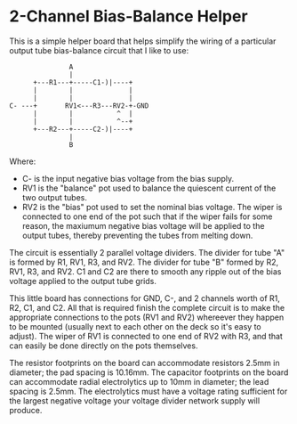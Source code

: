 # 2-Channel Bias-Balance Helper

This is a simple helper board that helps simplify the wiring of a particular output tube
bias-balance circuit that I like to use:

	               A
	               |
	      +---R1---+-----C1-)|----+
	      |        |              |
	      |        |              |
	C- ---+       RV1<---R3---RV2-+-GND
	      |        |           ^  |
	      |        |           ^--+
	      +---R2---+-----C2-)|----+
	               |
	               B

Where:
* C- is the input negative bias voltage from the bias supply.
* RV1 is the "balance" pot used to balance the quiescent current of the two output tubes.
* RV2 is the "bias" pot used to set the nominal bias voltage.  The wiper is connected to one end of the pot such that if the wiper fails for some reason, the maxiumum negative bias voltage will be applied to the output tubes, thereby preventing the tubes from melting down.

The circuit is essentially 2 parallel voltage dividers.  The divider for tube "A" is formed by R1,
RV1, R3, and RV2.  The divider for tube "B" formed by R2, RV1, R3, and RV2.  C1 and C2 are
there to smooth any ripple out of the bias voltage applied to the output tube grids.

This little board has connections for GND, C-, and 2 channels worth of R1, R2, C1, and C2.
All that is required finish the complete circuit is to make the appropriate connections to the pots
(RV1 and RV2) whereever they happen to be mounted (usually next to each other on the deck
so it's easy to adjust).  The wiper of RV1 is connected to one end of RV2 with R3, and that can
easily be done directly on the pots themselves.

The resistor footprints on the board can accommodate resistors 2.5mm in diameter; the pad
spacing is 10.16mm.  The capacitor footprints on the board can accommodate  radial electrolytics
up to 10mm in diameter; the lead spacing is 2.5mm.  The electrolytics must have a voltage rating
sufficient for the largest negative voltage your voltage divider network supply will produce.
